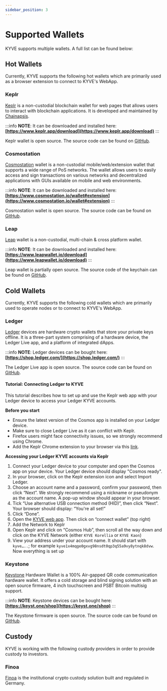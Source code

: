```yaml
---
sidebar_position: 3
---
```


# Supported Wallets

KYVE supports multiple wallets. A full list can be found below:

## Hot Wallets

Currently, KYVE supports the following hot wallets which are primarily used as a browser extension to connect to KYVE's WebApp.

### Keplr

[Keplr](https://www.keplr.app/) is a non-custodial blockchain wallet for web pages that allows users to interact with blockchain applications. It is developed and maintained by [Chainapsis](https://www.chainapsis.com/).

:::info
**NOTE**: It can be downloaded and installed here: **[https://www.keplr.app/download](https://www.keplr.app/download)**
:::

Keplr wallet is open source. The source code can be found on [GitHub](https://github.com/chainapsis/keplr-wallet).

### Cosmostation

[Cosmostation](https://www.cosmostation.io/) wallet is a non-custodial mobile/web/extension wallet that supports a wide range of PoS networks. The wallet allows users to easily access and sign transactions on various networks and decentralized applications with GUIs available on mobile and web environments.

:::info
**NOTE**: It can be downloaded and installed here: **[https://www.cosmostation.io/wallet#extension](https://www.cosmostation.io/wallet#extension)**
:::

Cosmostation wallet is open source. The source code can be found on [GitHub](https://github.com/cosmostation/cosmostation-chrome-extension-client).

### Leap

[Leap](https://www.leapwallet.io/) wallet is a non-custodial, multi-chain & cross platform wallet.

:::info
**NOTE**: It can be downloaded and installed here: **[https://www.leapwallet.io/download](https://www.leapwallet.io/download)**
:::

Leap wallet is partially open source. The source code of the keychain can be found on [GitHub](https://github.com/leapwallet/leap-keychain).

## Cold Wallets

Currently, KYVE supports the following cold wallets which are primarily used to operate nodes or to connect to KYVE's WebApp.

### Ledger

[Ledger](https://www.ledger.com/) devices are hardware crypto wallets that store your private keys offline. It is a three-part system comprising of a hardware device, the Ledger Live app, and a platform of integrated dApps.

:::info
**NOTE**: Ledger devices can be bought here: **[https://shop.ledger.com/](https://shop.ledger.com/)**
:::

The Ledger Live app is open source. The source code can be found on [GitHub](https://github.com/LedgerHQ/ledger-live).

#### Tutorial: Connecting Ledger to KYVE

This tutorial describes how to set up and use the Keplr web app with your Ledger device to access your Ledger KYVE
accounts.

**Before you start**

- Ensure the latest version of the Cosmos app is installed on your Ledger device.
- Make sure to close Ledger Live as it can conflict with Keplr.
- Firefox users might face connectivity issues, so we strongly recommend using Chrome.
- Add the Keplr Chrome extension to your browser via this [link](https://www.keplr.app/download).

**Accessing your Ledger KYVE accounts via Keplr**

1. Connect your Ledger device to your computer and open the Cosmos app on your device.
   Your Ledger device should display "Cosmos ready".
2. In your browser, click on the Keplr extension icon and select Import Ledger.
3. Choose an account name and a password, confirm your password, then click “Next”.
   We strongly recommend using a nickname or pseudonym as the account name.
   A pop-up window should appear in your browser.
4. Tick “Use alternative USB connection method (HID)”, then click “Next”.
   Your browser should display: “You're all set!”
5. Click “Done”.
6. Open the [KYVE web app](https://app.kyve.network). Then click on “connect wallet” (top right)
7. Add the Network to Keplr
8. Open Keplr and click on “Cosmos Hub”, then scroll all the way down and click on the KYVE Network (either `KYVE Korellia` or `KYVE Kaon`)
9. View your address under your account name.
   It should start with `kyve…..`; for example `kyve1x4mqge0gxvg98nsdt0qp3q55a9vy8ytnqk8dvw`. Now everything is set up

### Keystone

[Keystone](https://keyst.one/) Hardware Wallet is a 100% Air-gapped QR code communication hardware wallet. It offers a cold storage and blind signing solution with an open source firmware, 4 inch touchscreen and PSBT Bitcoin multisig support.

:::info
**NOTE**: Keystone devices can be bought here: **[https://keyst.one/shop](https://keyst.one/shop)**
:::

The Keystone firmware is open source. The source code can be found on [GitHub](https://github.com/KeystoneHQ/Keystone-cold-app).

## Custody

KYVE is working with the following custody providers in order to provide custody to investors.

### Finoa

[Finoa](https://www.finoa.io/) is the institutional crypto custody solution built and regulated in Germany.
